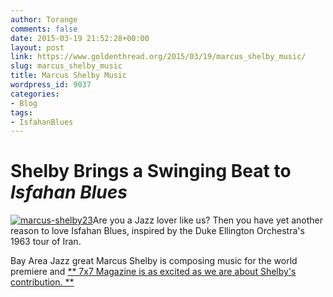 ```yaml
---
author: Torange
comments: false
date: 2015-03-19 21:52:28+00:00
layout: post
link: https://www.goldenthread.org/2015/03/19/marcus_shelby_music/
slug: marcus_shelby_music
title: Marcus Shelby Music
wordpress_id: 9037
categories:
- Blog
tags:
- IsfahanBlues
---
```


# **Shelby Brings a Swinging Beat to _Isfahan Blues_**


[![marcus-shelby23](/img/archive/2015/03/marcus-shelby23.jpg)](http://www.7x7.com/culture/african-american-shakespeare-companys-world-premiere-isfahan-blues)Are you a Jazz lover like us? Then you have yet another reason to love Isfahan Blues, inspired by the Duke Ellington Orchestra's 1963 tour of Iran.
<!-- more -->
Bay Area Jazz great Marcus Shelby is composing music for the world premiere and [** 7x7 Magazine is as excited as we are about Shelby's contribution. **](http://www.7x7.com/culture/african-american-shakespeare-companys-world-premiere-isfahan-blues)
